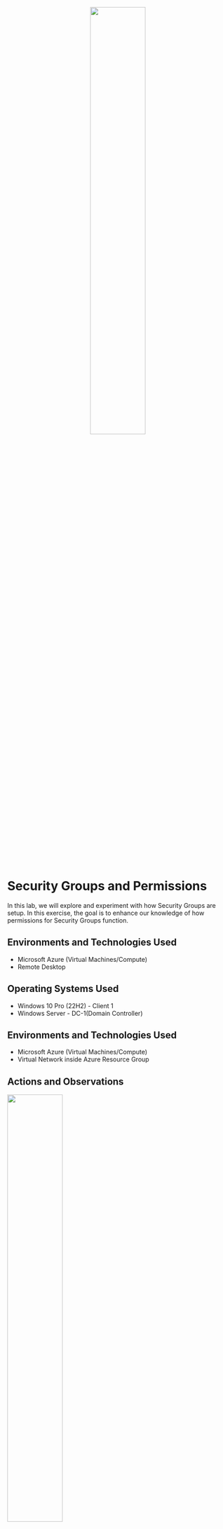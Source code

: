 <p align="center">
<img src="https://github.com/user-attachments/assets/3e954d94-4ad7-4a5d-bf7f-8daac0f3a899"  height="50%" width="50%"/>
</p>

<h1>Security Groups and Permissions</h1>
In this lab, we will explore and experiment with how Security Groups are setup. In this exercise, the goal is to enhance our knowledge of how permissions for Security Groups function.<br />

<h2>Environments and Technologies Used</h2>

- Microsoft Azure (Virtual Machines/Compute)
- Remote Desktop

<h2>Operating Systems Used </h2>

- Windows 10 Pro (22H2) - Client 1
- Windows Server - DC-1(Domain Controller)

<h2>Environments and Technologies Used</h2>

- Microsoft Azure (Virtual Machines/Compute)
- Virtual Network inside Azure Resource Group

<h2>Actions and Observations</h2>

<p>
<img src="https://github.com/user-attachments/assets/70f2f67d-7876-4788-9802-a6119c9efd16" height="50%" width="50%"/>
</p>

<p>
Create a Resource Group, as seen in the lab [Creating Virtual Machines within Azure](https://github.com/gustygreen/Azure). Create and add a Virtual Network. Create and add the Domain Controller. Create and add the Client.
Create users on the DC.
<br />
<p>

  
<h2>Lab Steps</h2>
<h3>Create Security Group(ex: Accountants)</h3>
<p>
<img src="https://github.com/user-attachments/assets/664e00e9-4878-4e24-915d-eff2e92d58ae" heigth="50%" width="50%"/>

<img src="https://github.com/user-attachments/assets/a3f49e11-fb46-42de-b971-899b4e7406ec" heigth="50%" width="50%"/>
</p>
<p>
On Domain Controller(dc-1) create Accpountants Security Group. Go to Active Directory Users and Computers, Right click mydomain.com(1)-Select New(2)-Organizational Unit(3), Create _GROUPS folder. Select OK
</p>

<p>
<img src="https://github.com/user-attachments/assets/a4476034-194c-4bf4-b6ac-da86c31f81a6" heigth="50%" width="50%"/>

<img src="https://github.com/user-attachments/assets/ec4557e9-4fbd-42e1-b8c4-3fc71482f239" heigth="50%" width="50%"/>
</p>
<p>
Right click _GROUPS(1). Select New(2). Select Group(3). Add Group name: ACCOUNTANTS. Default Group Scope:Global and Group Type:Security. Select OK 
</p>
<p>
<img src="https://github.com/user-attachments/assets/306c80ae-2e2e-4882-ac9f-a267f4cdab44" heigth="50%" width="50%"/>
</p>
<p>
Give ACCOUNTANTS access to read/write to the finance folder that is created on the c:\windows drive. RIght click finance-Properties-Sharing-Share-Type name "ACCOUNTANTS". Select Add.
</p>

<p>
<img src="https://github.com/user-attachments/assets/ee5d099f-077a-4dbb-a30b-c0f6dfca779c" heigth="50%" width="50%"/>  
</p>
<p>
Change Permission Level to Read/Write. Select Share.  
</p>

<p>
<img src="https://github.com/user-attachments/assets/4a69fe5b-6394-4145-b0cd-094ca5dad9b0" heigth="50%" width="50%"/>
</p>
<p>
Message will display that the file is now shared.
</p>

<h3>Place a user in the ACCOUNTANTS Group</h3>

<p>
<img src="https://github.com/user-attachments/assets/cc840559-772b-4bc1-b7cd-7f1e677b55ab" heigth="50%" width="50%"/>
</p>
<p>
On dc-1 go to Active Directory Users and Computers, select Employee to place in the ACCOUNTANTS Group, Right click on the employee, select "Add to a group...".
</p>

<p>
<img src="https://github.com/user-attachments/assets/6fdf3d50-4a5d-4849-a697-8169a1c30aab" heigth="50%" width="50%"/>
</p>
<p>
Enter "ACCOUNTANTS" in the object name field(1). Select "Check Names" to verify the group exists(2). Select OK(3). A popup will display that the Group add operation was completed.
</p>

<h3>Access finance folder with an Accountant and a non-Accountant employee.</h3>

<p>
<img src="https://github.com/user-attachments/assets/7d9e3eda-31d2-4c90-9289-d537c3587f11" heigth="50%" width="50%"/>
</p>
<p>
On client-1, as an Accountant employee when accessing the finance folder the user should have permission to read/write.
</p>

<p>
<img src="https://github.com/user-attachments/assets/ec94245c-3933-4d1a-8729-03f0f3d3ee47" heigth="50%" width="50%"/>
</p>
<p>
On client-1, as a non-accountant employee when accessing the finance folder the user should get a Network permission request denied message.
</p>

This concludes the lab on Security Groups and Permissions.
